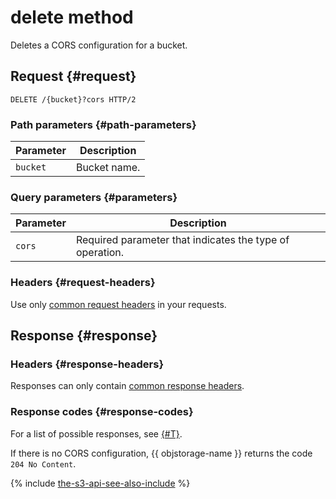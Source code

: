 # delete method

Deletes a CORS configuration for a bucket.


## Request {#request}

```
DELETE /{bucket}?cors HTTP/2
```

### Path parameters {#path-parameters}

| Parameter | Description |
----- | -----
| `bucket` | Bucket name. |

### Query parameters {#parameters}

| Parameter | Description |
----- | -----
| `cors` | Required parameter that indicates the type of operation. |

### Headers {#request-headers}

Use only [common request headers](../common-request-headers.md) in your requests.


## Response {#response}

### Headers {#response-headers}

Responses can only contain [common response headers](../common-response-headers.md).

### Response codes {#response-codes}

For a list of possible responses, see [{#T}](../response-codes.md).

If there is no CORS configuration, {{ objstorage-name }} returns the code `204 No Content`.

{% include [the-s3-api-see-also-include](../../../../_includes/storage/the-s3-api-see-also-include.md) %}